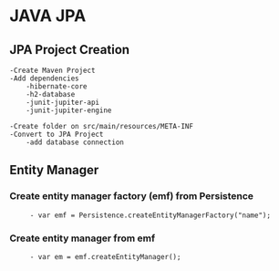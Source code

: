 # JAVA JPA
## JPA Project Creation
	-Create Maven Project
	-Add dependencies
		-hibernate-core
		-h2-database
		-junit-jupiter-api
		-junit-jupiter-engine

	-Create folder on src/main/resources/META-INF
	-Convert to JPA Project
		-add database connection

## Entity Manager
  ### Create entity manager factory (emf) from Persistence
         - var emf = Persistence.createEntityManagerFactory("name");
          
  ### Create entity manager from emf
         - var em = emf.createEntityManager();


